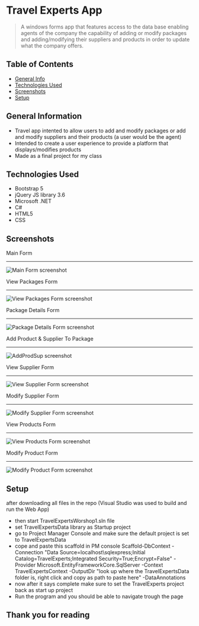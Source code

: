 # Travel Experts App
> A windows forms app that features access to the data base enabling agents of the company the capability of adding or modify packages and adding/modifying their suppliers and products in order to update what the company offers.

## Table of Contents
* [General Info](#general-information)
* [Technologies Used](#technologies-used)
* [Screenshots](#screenshots)
* [Setup](#setup)

## General Information
- Travel app intented to allow users to add and modify packages or add and modify suppliers and their products (a user would be the agent)
- Intended to create a user experience to provide a platform that displays/modifies products
- Made as a final project for my class
<!-- You don't have to answer all the questions - just the ones relevant to your project. -->


## Technologies Used
- Bootstrap 5
- jQuery JS library 3.6
- Microsoft .NET
- C# 
- HTML5
- CSS

## Screenshots

Main Form<hr>
![Main Form screenshot](./img/MainForm.jpg)<br>

View Packages Form<hr>
![View Packages Form screenshot](./img/ViewPackagesForm.jpg)<br>

Package Details Form<hr>
![Package Details Form screenshot](./img/PackageDetailsForm.jpg)<br>

Add Product & Supplier To Package<hr>
![AddProdSup screenshot](./img/AddProduct&SupplierToPackage.jpg)<br>

View Supplier Form<hr>
![View Supplier Form screenshot](./img/ViewSupplierForm.jpg)<br>

Modify Supplier Form<hr>
![Modify Supplier Form screenshot](./img/ModifySupplierForm.jpg)<br>

View Products Form<hr>
![View Products Form screenshot](./img/ViewProductsrForm.jpg)<br>

Modify Product Form<hr>
![Modify Product Form screenshot](./img/ModifyProductForm.jpg)<br>


## Setup
after downloading all files in the repo (Visual Studio was used to build and run the Web App)
- then start TravelExpertsWorshop1.sln file
- set TravelExpertsData library as Startup project
- go to Project Manager Console and make sure the default project is set to TravelExpertsData
- cope and paste this scaffold in PM console Scaffold-DbContext -Connection "Data Source=localhost\sqlexpress;Initial Catalog=TravelExperts;Integrated Security=True;Encrypt=False" -Provider Microsoft.EntityFrameworkCore.SqlServer -Context TravelExpertsContext -OutputDir "look up where the TravelExpertsData folder is, right click and copy as path to paste here" -DataAnnotations
- now after it says complete make sure to set the TravelExperts project back as start up project
- Run the program and you should be able to navigate trough the page

## Thank you for reading
